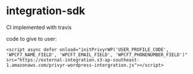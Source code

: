 # integration-sdk

CI implemented with travis

code to give to user:

```<script async defer onload="initPrivyrWP('USER_PROFILE_CODE', 'WPCF7_NAME_FIELD', 'WPCF7_EMAIL_FIELD', 'WPCF7_PHONENUMBER_FIELD')" src="https://external-integration.s3-ap-southeast-1.amazonaws.com/privyr-wordpress-intergration.js"></script>```
